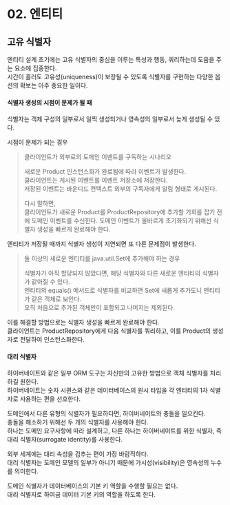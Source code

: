 # 02. 엔티티     
    
## 고유 식별자
엔티티 설계 초기에는 고유 식별자의 중심을 이루는 특성과 행동, 쿼리하는데 도움을 주는 요소에 집중한다.    
시간이 흘러도 고유성(uniqueness)이 보장될 수 있도록 식별자를 구현하는 다양한 옵션의 확보는 아주 중요한 일이다.    
    
#### 식별자 생성의 시점이 문제가 될 때    
식별자는 객체 구성의 일부로서 일찍 생성되거나 영속성의 일부로서 늦게 생성될 수 있다.    

시점이 문제가 되는 경우    

> 클라이언트가 외부로의 도메인 이벤트를 구독하는 시나리오 
>
> 새로운 Product 인스턴스화가 완료됨에 따라 이벤트가 발생한다.  
> 클라이언트는 게시된 이벤트를 이벤트 저장소에 저장한다.  
> 저장된 이벤트는 바운디드 컨텍스트 외부의 구독자에게 알림 형태로 게시된다.
>
> 다시 말하면,  
> 클라이언트가 새로운 Product를 ProductRepository에 추가할 기회를 잡기 전에 도메인 이벤트를 수신한다.
> 도메인 이벤트가 올바르게 초기화되기 위해선 식별자 생성을 빠르게 완료해야 한다.

엔티티가 저장될 때까지 식별자 생성이 지연되면 또 다른 문제점이 발생한다.

> 둘 이상의 새로운 엔티티를 java.util.Set에 추가해야 하는 경우
> 
> 식별자가 아직 할당되지 않았다면, 해당 식별자와 다른 새로운 엔티티의 식별자가 같아질 수 있다.  
> 엔티티의 equals() 메서드로 식별자를 비교하면 Set에 새롭게 추가도니 엔티티가 같은 객체로 보인다.  
> 오직 처음으로 추가된 객체만이 포함되고 나머지는 제외된다.
 
이를 해결할 방법으로는 식별자 생성을 빠르게 완료해야 한다.  
클라이언트는 ProductRepository에게 다음 식별자를 쿼리하고, 이를 Product의 생성자로 전달하여 인스턴스화한다.

#### 대리 식별자

하이버네이트와 같은 일부 ORM 도구는 자신만의 고유한 방법으로 객체 식별자를 처리하길 원한다.  
하이버네이트는 숫자 시퀀스와 같은 데이터베이스의 원시 타입을 각 엔티티의 1차 식별자로 사용하는 편을 선호한다.  

도메인에서 다른 유형의 식별자가 필요하다면, 하이버네이트와 충돌을 일으킨다.  
충돌을 해소하기 위해선 두 개의 식별자를 사용해야 한다.  
하나는 도메인 요구사항에 따라 설계하고, 다른 하나는 하이버네이트를 위한 식별자, 즉 대리 식별자(surrogate identity)를 사용한다.  

외부 세계에는 대리 속성을 감추는 편이 가장 바람직하다.  
대리 식별자는 도메인 모델의 일부가 아니기 때문에 가시성(visibility)은 영속성의 누수를 의미한다.  

도메인 식별자가 데이터베이스의 기본 키 역할을 수행할 필요는 없다.  
대리 식별자로 하여금 데이터 기본 키의 역할을 하도록 한다.
